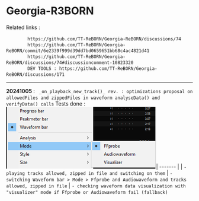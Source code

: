 # Georgia-R3BORN

 Related links : 
```
        https://github.com/TT-ReBORN/Georgia-ReBORN/discussions/74
        https://github.com/TT-ReBORN/Georgia-ReBORN/commit/6e2339f999d39dd7bd0659651bb68c4ac4821d41
        https://github.com/TT-ReBORN/Georgia-ReBORN/discussions/74#discussioncomment-10823320
        DEV TOOLS : https://github.com/TT-ReBORN/Georgia-ReBORN/discussions/171
```
-------
**20241005** :
` _on_playback_new_track()_ rev. : optimizations proposal on allowedFiles and zippedFiles in waveform analyseData() and verifyData() calls`
Tests done :        ![Waveform menu bar](/resources/img/waveformbar_menu.png)|
------- | 
 | `- playing tracks allowed, zipped in file and switching on them`
 | `- switching Waveform bar > Mode > Ffprobe and Audiowaveform and tracks allowed, zipped in file`
 | `- checking waveform data visualization with "visualizer" mode if Ffprobe or Audiowaveform fail (fallback)`